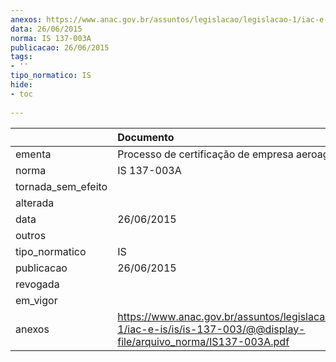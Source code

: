 ```yaml
---
anexos: https://www.anac.gov.br/assuntos/legislacao/legislacao-1/iac-e-is/is/is-137-003/@@display-file/arquivo_norma/IS137-003A.pdf
data: 26/06/2015
norma: IS 137-003A
publicacao: 26/06/2015
tags:
- ''
tipo_normatico: IS
hide: 
- toc 
 
---
```


|                    | Documento                                                                                                                   |
|:-------------------|:----------------------------------------------------------------------------------------------------------------------------|
| ementa             | Processo de certificação de empresa aeroagrícola                                                                            |
| norma              | IS 137-003A                                                                                                                 |
| tornada_sem_efeito |                                                                                                                             |
| alterada           |                                                                                                                             |
| data               | 26/06/2015                                                                                                                  |
| outros             |                                                                                                                             |
| tipo_normatico     | IS                                                                                                                          |
| publicacao         | 26/06/2015                                                                                                                  |
| revogada           |                                                                                                                             |
| em_vigor           |                                                                                                                             |
| anexos             | https://www.anac.gov.br/assuntos/legislacao/legislacao-1/iac-e-is/is/is-137-003/@@display-file/arquivo_norma/IS137-003A.pdf |